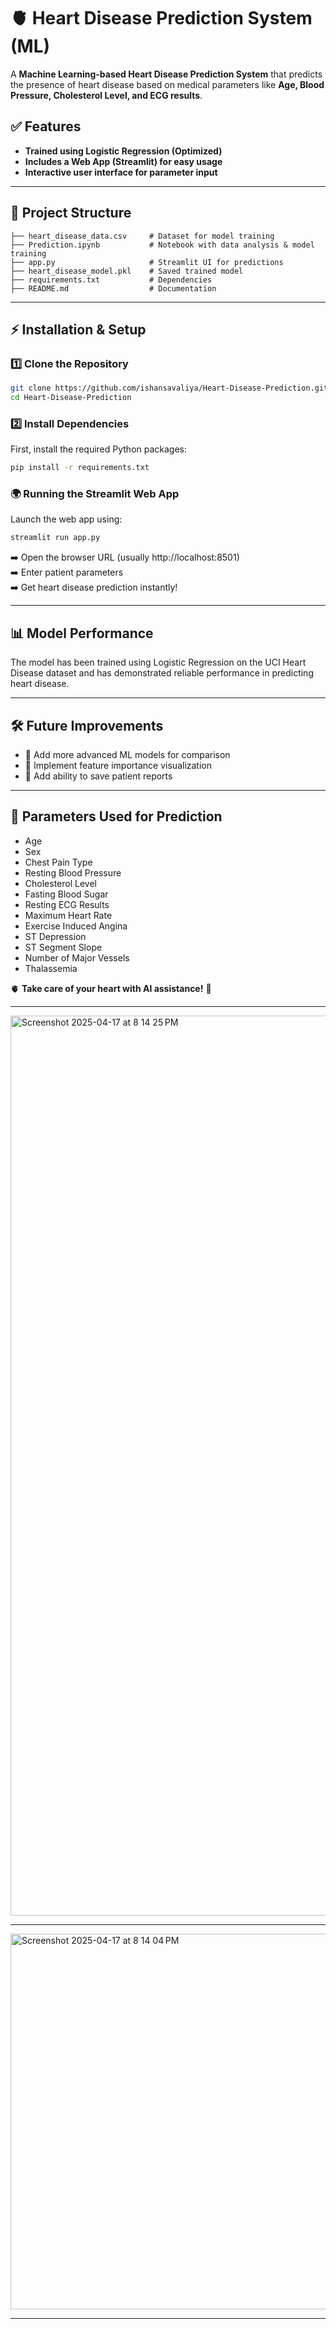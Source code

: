 # 🫀 Heart Disease Prediction System (ML)

A **Machine Learning-based Heart Disease Prediction System** that predicts the presence of heart disease based on medical parameters like **Age, Blood Pressure, Cholesterol Level, and ECG results**.

## ✅ Features

- **Trained using Logistic Regression (Optimized)**
- **Includes a Web App (Streamlit) for easy usage**
- **Interactive user interface for parameter input**

---

## 📂 Project Structure

```
├── heart_disease_data.csv     # Dataset for model training
├── Prediction.ipynb           # Notebook with data analysis & model training
├── app.py                     # Streamlit UI for predictions
├── heart_disease_model.pkl    # Saved trained model
├── requirements.txt           # Dependencies
├── README.md                  # Documentation
```

---

## ⚡ Installation & Setup

### 1️⃣ Clone the Repository

```bash
git clone https://github.com/ishansavaliya/Heart-Disease-Prediction.git
cd Heart-Disease-Prediction
```

### 2️⃣ Install Dependencies

First, install the required Python packages:

```bash
pip install -r requirements.txt
```

### 🌍 Running the Streamlit Web App

Launch the web app using:

```bash
streamlit run app.py
```

➡️ Open the browser URL (usually http://localhost:8501)  
➡️ Enter patient parameters  
➡️ Get heart disease prediction instantly!

---

## 📊 Model Performance

The model has been trained using Logistic Regression on the UCI Heart Disease dataset and has demonstrated reliable performance in predicting heart disease.

---

## 🛠 Future Improvements

- 🔹 Add more advanced ML models for comparison
- 🔹 Implement feature importance visualization
- 🔹 Add ability to save patient reports

---

## 📌 Parameters Used for Prediction

- Age
- Sex
- Chest Pain Type
- Resting Blood Pressure
- Cholesterol Level
- Fasting Blood Sugar
- Resting ECG Results
- Maximum Heart Rate
- Exercise Induced Angina
- ST Depression
- ST Segment Slope
- Number of Major Vessels
- Thalassemia

🫀 **Take care of your heart with AI assistance!** 💓

---

<img width="1440" alt="Screenshot 2025-04-17 at 8 14 25 PM" src="https://github.com/user-attachments/assets/bf1049cf-1515-4a4b-bad9-5822b9ef42d8" />

---

<img width="601" alt="Screenshot 2025-04-17 at 8 14 04 PM" src="https://github.com/user-attachments/assets/6423f3c5-58c1-4521-8198-c120f5575e72" />

---
